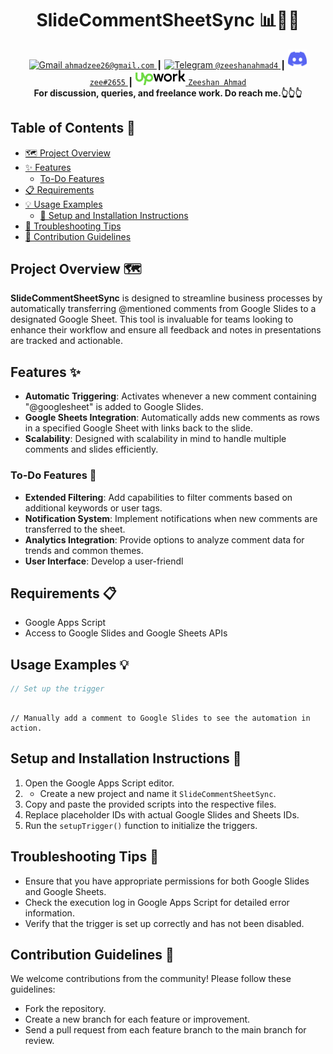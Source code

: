 <h1 align="center">SlideCommentSheetSync 📊🔄📑</h1>

<div align="center">
  <a href="https://mail.google.com/mail/u/?authuser=ahmadzee26@gmail.com">
    <img alt="Gmail" width="30px" src="https://edent.github.io/SuperTinyIcons/images/svg/gmail.svg" />
    <code>ahmadzee26@gmail.com</code>
  </a>
  <span> ┃ </span>
  
  <a href="https://t.me/zeeshanahmad4">
    <img alt="Telegram" width="30px" src="https://edent.github.io/SuperTinyIcons/images/svg/telegram.svg" />
    <code>@zeeshanahmad4</code>
  </a>
  <span> ┃ </span>
  
  <a href="https://discord.com">
    <img alt="Discord" width="30px" src="https://github.com/Zeeshanahmad4/RealEstateMate-WhatsApp-Group-Management-Bot/blob/main/discord-icon-svgrepo-com.svg" />
    <code>zee#2655</code>
  </a>
  <span> ┃ </span>
  
  <a href="https://www.upwork.com/freelancers/zeeshanahmad291">
    <img alt="Upwork" width="80px" src="https://github.com/Zeeshanahmad4/Zeeshanahmad4/blob/main/upwork.svg" />
    <code>Zeeshan Ahmad</code>
  </a>
  
  <br />
  <strong>For discussion, queries, and freelance work. Do reach me.👆👆👆</strong>
</div>

## Table of Contents 📖

- [🗺️ Project Overview](#project-overview-)
- [✨ Features](#features-)
   - [ To-Do Features](#to-do-features-)
- [📋 Requirements](#requirements-)
- [💡 Usage Examples](#usage-examples-)
   - [🚀 Setup and Installation Instructions](#setup-and-installation-instructions-)
- [🔧 Troubleshooting Tips](#troubleshooting-tips-)
- [🤝 Contribution Guidelines](#contribution-guidelines-)


## Project Overview 🗺️
**SlideCommentSheetSync**
is designed to streamline business processes by automatically transferring @mentioned comments from Google Slides to a designated Google Sheet. This tool is invaluable for teams looking to enhance their workflow and ensure all feedback and notes in presentations are tracked and actionable.

## Features ✨
- **Automatic Triggering**: Activates whenever a new comment containing "@googlesheet" is added to Google Slides.
- **Google Sheets Integration**: Automatically adds new comments as rows in a specified Google Sheet with links back to the slide.
- **Scalability**: Designed with scalability in mind to handle multiple comments and slides efficiently.

### To-Do Features 📌
- **Extended Filtering**: Add capabilities to filter comments based on additional keywords or user tags.
- **Notification System**: Implement notifications when new comments are transferred to the sheet.
- **Analytics Integration**: Provide options to analyze comment data for trends and common themes.
- **User Interface**: Develop a user-friendl

## Requirements 📋
- Google Apps Script
- Access to Google Slides and Google Sheets APIs

## Usage Examples 💡
```javascript
// Set up the trigger
```
```setupTrigger();

// Manually add a comment to Google Slides to see the automation in action.
```

## Setup and Installation Instructions 🚀
1. Open the Google Apps Script editor.
2. - Create a new project and name it `SlideCommentSheetSync`.
3. Copy and paste the provided scripts into the respective files.
4. Replace placeholder IDs with actual Google Slides and Sheets IDs.
5. Run the `setupTrigger()` function to initialize the triggers.

## Troubleshooting Tips 🔧
- Ensure that you have appropriate permissions for both Google Slides and Google Sheets.
- Check the execution log in Google Apps Script for detailed error information.
- Verify that the trigger is set up correctly and has not been disabled.

## Contribution Guidelines 🤝
We welcome contributions from the community! Please follow these guidelines:

- Fork the repository.
- Create a new branch for each feature or improvement.
- Send a pull request from each feature branch to the main branch for review.

